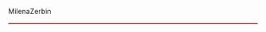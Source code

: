 <html>
<head>
<style>
table, th, tr {
    border: 1px solid red;
	
}
 </style>
 </head>
  <body>
  <body>
  <table >
   <tr>
   <tr style="background-color: red; width: 60%">Milena</tr>
   <tr style="background-color: blue;">Zerbin</tr>
  </tr>
  </table>
  </html>
